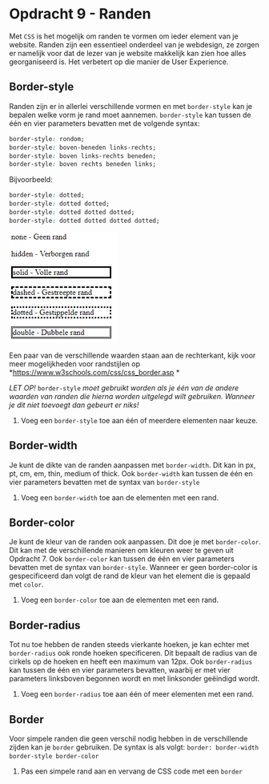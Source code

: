 # Opdracht 9 - Randen

Met `CSS` is het mogelijk om randen te vormen om ieder element van je website. Randen zijn een essentieel onderdeel van je webdesign, ze zorgen er namelijk voor dat de lezer van je website makkelijk kan zien hoe alles georganiseerd is. Het verbetert op die manier de User Experience.

## Border-style

Randen zijn er in allerlei verschillende vormen en met `border-style` kan je bepalen welke vorm je rand moet aannemen. `border-style` kan tussen de één en vier parameters bevatten met de volgende syntax:

``` css
border-style: rondom;
border-style: boven-beneden links-rechts;
border-style: boven links-rechts beneden;
border-style: boven rechts beneden links;
```

Bijvoorbeeld:

``` css
border-style: dotted;
border-style: dotted dotted;
border-style: dotted dotted dotted;
border-style: dotted dotted dotted dotted;
```

![](../assets/image13.png)

Een paar van de verschillende waarden staan aan de rechterkant, kijk voor meer mogelijkheden voor randstijlen op *<https://www.w3schools.com/css/css_border.asp> *

*LET OP!* `border-style` *moet gebruikt worden als je één van de andere waarden van randen die hierna worden uitgelegd wilt gebruiken. Wanneer je dit niet toevoegt dan gebeurt er niks!*

1.  Voeg een `border-style` toe aan één of meerdere elementen naar keuze.

## Border-width

Je kunt de dikte van de randen aanpassen met `border-width`. Dit kan in px, pt, cm, em, thin, medium of thick. Ook `border-width` kan tussen de één en vier parameters bevatten met de syntax van `border-style`

1.  Voeg een `border-width` toe aan de elementen met een rand.

## Border-color

Je kunt de kleur van de randen ook aanpassen. Dit doe je met `border-color`. Dit kan met de verschillende manieren om kleuren weer te geven uit Opdracht 7. Ook `border-color` kan tussen de één en vier parameters bevatten met de syntax van `border-style`. Wanneer er geen border-color is gespecificeerd dan volgt de rand de kleur van het element die is gepaald met `color`.

1.  Voeg een `border-color` toe aan de elementen met een rand.

## Border-radius

Tot nu toe hebben de randen steeds vierkante hoeken, je kan echter met `border-radius` ook ronde hoeken specificeren. Dit bepaalt de radius van de cirkels op de hoeken en heeft een maximum van 12px. Ook `border-radius` kan tussen de één en vier parameters bevatten, waarbij er met vier parameters linksboven begonnen wordt en met linksonder geëindigd wordt.

1.  Voeg een `border-radius` toe aan één of meer elementen met een rand.

## Border

Voor simpele randen die geen verschil nodig hebben in de verschillende zijden kan je `border` gebruiken. De syntax is als volgt: `border: border-width border-style border-color`

1.  Pas een simpele rand aan en vervang de CSS code met een `border`
